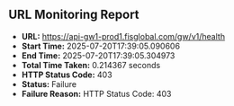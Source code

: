 ## URL Monitoring Report

- **URL:** https://api-gw1-prod1.fisglobal.com/gw/v1/health
- **Start Time:** 2025-07-20T17:39:05.090606
- **End Time:** 2025-07-20T17:39:05.304973
- **Total Time Taken:** 0.214367 seconds
- **HTTP Status Code:** 403
- **Status:** Failure
- **Failure Reason:** HTTP Status Code: 403
